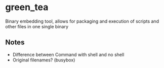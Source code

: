 # green_tea

Binary embedding tool, allows for packaging and execution of scripts and other files in one single binary

## Notes

- Difference between Command with shell and no shell
- Original filenames? (busybox)